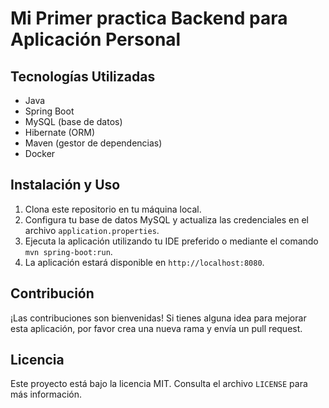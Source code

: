 # Mi Primer practica Backend para Aplicación Personal



## Tecnologías Utilizadas

- Java
- Spring Boot
- MySQL (base de datos)
- Hibernate (ORM)
- Maven (gestor de dependencias)
- Docker

## Instalación y Uso

1. Clona este repositorio en tu máquina local.
2. Configura tu base de datos MySQL y actualiza las credenciales en el archivo `application.properties`.
3. Ejecuta la aplicación utilizando tu IDE preferido o mediante el comando `mvn spring-boot:run`.
4. La aplicación estará disponible en `http://localhost:8080`.

## Contribución

¡Las contribuciones son bienvenidas! Si tienes alguna idea para mejorar esta aplicación, por favor crea una nueva rama y envía un pull request.

## Licencia

Este proyecto está bajo la licencia MIT. Consulta el archivo `LICENSE` para más información.
